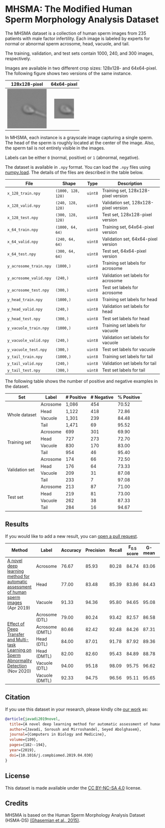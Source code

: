 # MHSMA: The Modified Human Sperm Morphology Analysis Dataset

The MHSMA dataset is a collection of human sperm images from 235 patients with male factor infertility.
Each image is labeled by experts for normal or abnormal sperm acrosome, head, vacuole, and tail.

The training, validation, and test sets contain 1000, 240, and 300 images, respectively.

Images are available in two different crop sizes: 128x128- and 64x64-pixel.
The following figure shows two versions of the same instance.

|                  128x128-pixel                   |                  64x64-pixel                   |
| :----------------------------------------------: | :--------------------------------------------: |
| ![MHSMA-128 sample](sample/mhsma-128-sample.png) | ![MHSMA-64 sample](sample/mhsma-64-sample.png) |

In MHSMA, each instance is a grayscale image capturing a single sperm.
The head of the sperm is roughly located at the center of the image.
Also, the sperm tail is not entirely visible in the images.

Labels can be either `0` (normal, positive) or `1` (abnormal, negative).

The dataset is available in `.npy` format.
You can load the `.npy` files using [numpy.load](https://docs.scipy.org/doc/numpy/reference/generated/numpy.load.html).
The details of the files are described in the table below.

| File                   | Shape              | Type    | Description                           |
| ---------------------- | ------------------ | ------- | ------------------------------------- |
| `x_128_train.npy`      | `(1000, 128, 128)` | `uint8` | Training set, 128x128-pixel version   |
| `x_128_valid.npy`      | `(240, 128, 128)`  | `uint8` | Validation set, 128x128-pixel version |
| `x_128_test.npy`       | `(300, 128, 128)`  | `uint8` | Test set, 128x128-pixel version       |
| `x_64_train.npy`       | `(1000, 64, 64)`   | `uint8` | Training set, 64x64-pixel version     |
| `x_64_valid.npy`       | `(240, 64, 64)`    | `uint8` | Validation set, 64x64-pixel version   |
| `x_64_test.npy`        | `(300, 64, 64)`    | `uint8` | Test set, 64x64-pixel version         |
| `y_acrosome_train.npy` | `(1000,)`          | `uint8` | Training set labels for acrosome      |
| `y_acrosome_valid.npy` | `(240,)`           | `uint8` | Validation set labels for acrosome    |
| `y_acrosome_test.npy`  | `(300,)`           | `uint8` | Test set labels for acrosome          |
| `y_head_train.npy`     | `(1000,)`          | `uint8` | Training set labels for head          |
| `y_head_valid.npy`     | `(240,)`           | `uint8` | Validation set labels for head        |
| `y_head_test.npy`      | `(300,)`           | `uint8` | Test set labels for head              |
| `y_vacuole_train.npy`  | `(1000,)`          | `uint8` | Training set labels for vacuole       |
| `y_vacuole_valid.npy`  | `(240,)`           | `uint8` | Validation set labels for vacuole     |
| `y_vacuole_test.npy`   | `(300,)`           | `uint8` | Test set labels for vacuole           |
| `y_tail_train.npy`     | `(1000,)`          | `uint8` | Training set labels for tail          |
| `y_tail_valid.npy`     | `(240,)`           | `uint8` | Validation set labels for tail        |
| `y_tail_test.npy`      | `(300,)`           | `uint8` | Test set labels for tail              |

The following table shows the number of positive and negative examples in the dataset.

<table>
  <thead>
    <tr>
      <th>Set</th>
      <th>Label</th>
      <th># Positive</th>
      <th># Negative</th>
      <th>% Positive</th>
    </tr>
  </thead>
  <tbody>
    <tr>
      <td rowspan="4">Whole dataset</td>
      <td>Acrosome</td>
      <td>1,086</td>
      <td>454</td>
      <td>70.52</td>
    </tr>
    <tr>
      <td>Head</td>
      <td>1,122</td>
      <td>418</td>
      <td>72.86</td>
    </tr>
    <tr>
      <td>Vacuole</td>
      <td>1,301</td>
      <td>239</td>
      <td>84.48</td>
    </tr>
    <tr>
      <td>Tail</td>
      <td>1,471</td>
      <td>69</td>
      <td>95.52</td>
    </tr>
    <tr>
      <td rowspan="4">Training set</td>
      <td>Acrosome</td>
      <td>699</td>
      <td>301</td>
      <td>69.90</td>
    </tr>
    <tr>
      <td>Head</td>
      <td>727</td>
      <td>273</td>
      <td>72.70</td>
    </tr>
    <tr>
      <td>Vacuole</td>
      <td>830</td>
      <td>170</td>
      <td>83.00</td>
    </tr>
    <tr>
      <td>Tail</td>
      <td>954</td>
      <td>46</td>
      <td>95.40</td>
    </tr>
    <tr>
      <td rowspan="4">Validation set</td>
      <td>Acrosome</td>
      <td>174</td>
      <td>66</td>
      <td>72.50</td>
    </tr>
    <tr>
      <td>Head</td>
      <td>176</td>
      <td>64</td>
      <td>73.33</td>
    </tr>
    <tr>
      <td>Vacuole</td>
      <td>209</td>
      <td>31</td>
      <td>87.08</td>
    </tr>
    <tr>
      <td>Tail</td>
      <td>233</td>
      <td>7</td>
      <td>97.08</td>
    </tr>
    <tr>
      <td rowspan="4">Test set</td>
      <td>Acrosome</td>
      <td>213</td>
      <td>87</td>
      <td>71.00</td>
    </tr>
    <tr>
      <td>Head</td>
      <td>219</td>
      <td>81</td>
      <td>73.00</td>
    </tr>
    <tr>
      <td>Vacuole</td>
      <td>262</td>
      <td>38</td>
      <td>87.33</td>
    </tr>
    <tr>
      <td>Tail</td>
      <td>284</td>
      <td>16</td>
      <td>94.67</td>
    </tr>
  </tbody>
</table>

## Results

If you would like to add a new result, you can [open a pull request](https://github.com/soroushj/mhsma-dataset/pulls).

<table>
  <thead>
    <tr>
      <th>Method</th>
      <th>Label</th>
      <th>Accuracy</th>
      <th>Precision</th>
      <th>Recall</th>
      <th>F<sub>0.5</sub> score</th>
      <th>G-mean</th>
      <th>AUC</th>
      <th>MCC</th>
    </tr>
  </thead>
  <tbody>
    <tr>
      <td rowspan="3"><a href="https://doi.org/10.1016/j.compbiomed.2019.04.030">A novel deep learning method for automatic assessment of human sperm images</a> (Apr 2019)</td>
      <td>Acrosome</td>
      <td>76.67</td>
      <td>85.93</td>
      <td>80.28</td>
      <td>84.74</td>
      <td>83.06</td>
      <td>83.89</td>
      <td>+0.4618</td>
    </tr>
    <tr>
      <td>Head</td>
      <td>77.00</td>
      <td>83.48</td>
      <td>85.39</td>
      <td>83.86</td>
      <td>84.43</td>
      <td>77.80</td>
      <td>+0.4053</td>
    </tr>
    <tr>
      <td>Vacuole</td>
      <td>91.33</td>
      <td>94.36</td>
      <td>95.80</td>
      <td>94.65</td>
      <td>95.08</td>
      <td>88.08</td>
      <td>+0.5910</td>
    </tr>
    <tr>
      <td rowspan="6"><a href="https://doi.org/10.1016/j.compbiomed.2020.104121">Effect of Deep Transfer and Multi-task Learning on Sperm Abnormality Detection</a> (Nov 2020)</td>
      <td>Acrosome (DTL)</td>
      <td>79.00</td>
      <td>80.24</td>
      <td>93.42</td>
      <td>82.57</td>
      <td>86.58</td>
      <td>79.65</td>
      <td>+0.4447</td>
    </tr>
    <tr>
      <td >Acrosome (DMTL)</td>
      <td>80.66</td>
      <td>82.42</td>
      <td>92.48</td>
      <td>84.26</td>
      <td>87.31</td>
      <td>78.19</td>
      <td>+0.4984</td>
    </tr>
    <tr>
      <td >Head (DTL)</td>
      <td>84.00</td>
      <td>87.01</td>
      <td>91.78</td>
      <td>87.92</td>
      <td>89.36</td>
      <td>81.56</td>
      <td>+0.5775</td>
    </tr>
    <tr>
      <td >Head (DMTL)</td>
      <td>82.00</td>
      <td>82.60</td>
      <td>95.43</td>
      <td>84.89</td>
      <td>88.78</td>
      <td>78.40</td>
      <td>+0.5021</td>
    </tr>
    <tr>
      <td >Vacuole (DTL)</td>
      <td>94.00</td>
      <td>95.18</td>
      <td>98.09</td>
      <td>95.75</td>
      <td>96.62</td>
      <td>94.73</td>
      <td>+0.7082</td>
    </tr>
    <tr>
      <td>Vacuole (DMTL)</td>
      <td>92.33</td>
      <td>94.75</td>
      <td>96.56</td>
      <td>95.11</td>
      <td>95.65</td>
      <td>93.64</td>
      <td>+0.6348</td>
    </tr>
  </tbody>
</table>

## Citation

If you use this dataset in your research, please kindly cite [our work](https://doi.org/10.1016/j.compbiomed.2019.04.030) as:

```bibtex
@article{javadi2019novel,
  title={A novel deep learning method for automatic assessment of human sperm images},
  author={Javadi, Soroush and Mirroshandel, Seyed Abolghasem},
  journal={Computers in Biology and Medicine},
  volume={109},
  pages={182--194},
  year={2019},
  doi={10.1016/j.compbiomed.2019.04.030}
}
```

## License

This dataset is made available under the [CC BY-NC-SA 4.0](https://creativecommons.org/licenses/by-nc-sa/4.0/) license.

## Credits

MHSMA is based on the Human Sperm Morphology Analysis Dataset (HSMA-DS) [(Ghasemian et al., 2015)](https://doi.org/10.1016/j.cmpb.2015.08.013).

